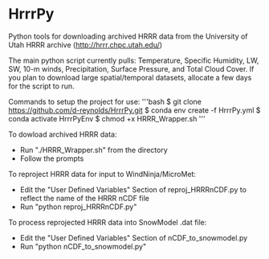 # HrrrPy
Python tools for downloading archived HRRR data from the University of Utah HRRR archive (http://hrrr.chpc.utah.edu/)

The main python script currently pulls: Temperature, Specific Humidity, LW, SW, 10-m winds, Precipitation, Surface Pressure, and Total Cloud Cover. If you plan to download large spatial/temporal datasets, allocate a few days for the script to run.

Commands to setup the project for use:
'''bash
  $ git clone https://github.com/d-reynolds/HrrrPy.git
  $ conda env create -f HrrrPy.yml
  $ conda activate HrrrPyEnv
  $ chmod +x HRRR_Wrapper.sh
'''
 
To dowload archived HRRR data:
* Run "./HRRR_Wrapper.sh" from the directory
* Follow the prompts 

To reproject HRRR data for input to WindNinja/MicroMet:
* Edit the "User Defined Variables" Section of reproj_HRRRnCDF.py to reflect the name of the HRRR nCDF file
* Run "python reproj_HRRRnCDF.py"

To process reprojected HRRR data into SnowModel .dat file:
* Edit the "User Defined Variables" Section of nCDF_to_snowmodel.py 
* Run "python nCDF_to_snowmodel.py"

